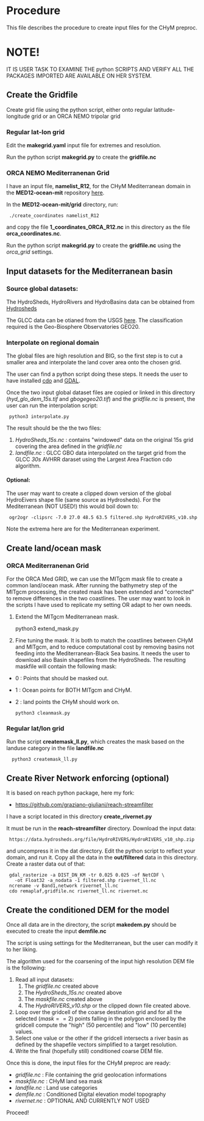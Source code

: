 # Procedure

This file describes the procedure to create input files for the CHyM preproc.

# NOTE!

IT IS USER TASK TO EXAMINE THE python SCRIPTS AND VERIFY ALL THE PACKAGES
IMPORTED ARE AVAILABLE ON HER SYSTEM.

## Create the Gridfile

Create grid file using the python script, either onto regular
latitude-longitude grid or an ORCA NEMO tripolar grid

### Regular lat-lon grid

Edit the **makegrid.yaml** input file for extremes and resolution.

Run the python script **makegrid.py** to create the **gridfile.nc**

### ORCA NEMO Mediterranenan Grid

I have an input file, **namelist_R12**, for the CHyM Mediterranean
domain in the **MED12-ocean-mit** repository [here](https://github.com/graziano-giuliani/MED12-ocean-mit).

In the **MED12-ocean-mit/grid** directory, run:

     ./create_coordinates namelist_R12

and copy the file **1_coordinates_ORCA_R12.nc** in this directory as the file
**orca_coordinates.nc**.

Run the python script **makegrid.py** to create the **gridfile.nc** using the
*orca_grid* settings.

## Input datasets for the Mediterranean basin

### Source global datasets:

The HydroSheds, HydroRivers and HydroBasins data can be obtained from [Hydrosheds](https://www.hydrosheds.org)

The GLCC data can be otianed from the USGS [here](https://doi.org/10.5066/F7GB230D). The classification required is the Geo-Biosphere Observatories GEO20.

### Interpolate on regional domain

The global files are high resolution and BIG, so the first step is to cut a
smaller area and interpolate the land cover area onto the chosen grid.

The user can find a python script doing these steps. It needs the user to
have installed [cdo](https://code.mpimet.mpg.de/projects/cdo) and
[GDAL](https://gdal.org/en/stable).

Once the two input global dataset files
are copied or linked in this directory (*hyd_glo_dem_15s.tif* and
*gbogegeo20.tif*) and the *gridfile.nc* is present, the user can run the
interpolation script:

     python3 interpolate.py

The result should be the the two files:

1. *HydroSheds_15s.nc* : contains "windowed" data on the original 15s grid covering the area defined in the *gridfile.nc*
2. *landfile.nc* : GLCC GBO data interpolated on the target grid from the GLCC *30s* AVHRR daraset using the Largest Area Fraction cdo algorithm.

#### Optional:

The user may want to create a clipped down version of the global HydroEivers shape file (same source as Hydrosheds). For the Mediterranean (NOT USED!) this would boil down to:

     ogr2ogr -clipsrc -7.0 27.0 48.5 63.5 filtered.shp HydroRIVERS_v10.shp 

Note the extrema here are for the Mediterranean experiment.

## Create land/ocean mask

### ORCA Mediterranenan Grid

For the ORCA Med GRID, we can use the MITgcm mask file to create a common
land/ocean mask. After running the bathymetry step of the MITgcm processing,
the created mask has been extended and "corrected" to remove differences in
the two coastlines. The user may want to look in the scripts I have used to
replicate my setting OR adapt to her own needs.

1. Extend the MITgcm Mediterranean mask.

      python3 extend_mask.py

2. Fine tuning the mask. It is both to match the coastlines between CHyM and MITgcm, and to reduce computational cost by removing basins not feeding into the Mediterranean-Black Sea basins. It needs the user to download also Basin shapefiles from the HydroSheds. The resulting maskfile will contain the following mask:

* 0 : Points that should be masked out.
* 1 : Ocean points for BOTH MITgcm and CHyM.
* 2 : land points the CHyM should work on.

      python3 cleanmask.py

### Regular lat/lon grid

Run the script **createmask_ll.py**, which creates the mask based on the
landuse category in the file **landfile.nc**

      python3 createmask_ll.py

## Create River Network enforcing (optional)

It is based on reach python package, here my fork:

  * https://github.com/graziano-giuliani/reach-streamfilter

I have a script located in this directory **create_rivernet.py**

It must be run in the **reach-streamfilter** directory. Download the input
data:

     https://data.hydrosheds.org/file/HydroRIVERS/HydroRIVERS_v10_shp.zip

and uncompress it in the dat directory. Edit the python script to reflect
your domain, and run it. Copy all the data in the **out/filtered** data in
this directory. Create a raster data out of that:
   
     gdal_rasterize -a DIST_DN_KM -tr 0.025 0.025 -of NetCDF \
       -ot Float32 -a_nodata -1 filtered.shp rivernet_ll.nc
     ncrename -v Band1,network rivernet_ll.nc
     cdo remaplaf,gridfile.nc rivernet_ll.nc rivernet.nc

## Create the conditioned DEM for the model

Once all data are in the directory, the script **makedem.py** should be
executed to create the input **demfile.nc**

The script is using settings for the Mediterranean, but the user can modify
it to her liking.

The algorithm used for the coarsening of the input high resolution DEM file
is the following:

1. Read all input datasets:
    1. The *gridfile.nc* created above
    2. The *HydroSheds_15s.nc* created above
    3. The *maskfile.nc* created above
    4. The *HydroRIVERS_v10.shp* or the clipped down file created above.
2. Loop over the gridcell of the coarse destination grid and for all the selected ($mask == 2$) points falling in the polygon enclosed by the gridcell compute the "high" ($50$ percentile) and "low" ($10$ percentile) values.
3. Select one value or the other if the gridcell intersects a river basin as defined by the shapefile vectors simplified to a target resolution.
4. Write the final (hopefully still) conditioned coarse DEM file.

Once this is done, the input files for the CHyM preproc are ready:

  * *gridfile.nc* : File containing the grid geolocation informations
  * *maskfile.nc* : CHyM land sea mask
  * *landfile.nc* : Land use categories
  * *demfile.nc* : Conditioned Digital elevation model topography
  * *rivernet.nc* : OPTIONAL AND CURRENTLY NOT USED

Proceed!
